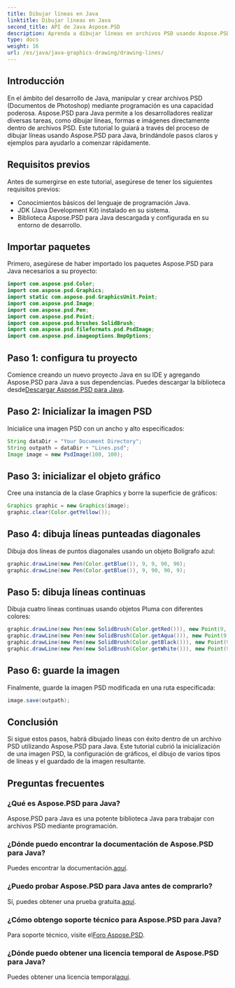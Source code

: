 ```yaml
---
title: Dibujar líneas en Java
linktitle: Dibujar líneas en Java
second_title: API de Java Aspose.PSD
description: Aprenda a dibujar líneas en archivos PSD usando Aspose.PSD para Java con este completo tutorial. Mejore sus habilidades de desarrollo de Java.
type: docs
weight: 16
url: /es/java/java-graphics-drawing/drawing-lines/
---
```

## Introducción
En el ámbito del desarrollo de Java, manipular y crear archivos PSD (Documentos de Photoshop) mediante programación es una capacidad poderosa. Aspose.PSD para Java permite a los desarrolladores realizar diversas tareas, como dibujar líneas, formas e imágenes directamente dentro de archivos PSD. Este tutorial lo guiará a través del proceso de dibujar líneas usando Aspose.PSD para Java, brindándole pasos claros y ejemplos para ayudarlo a comenzar rápidamente.
## Requisitos previos
Antes de sumergirse en este tutorial, asegúrese de tener los siguientes requisitos previos:
- Conocimientos básicos del lenguaje de programación Java.
- JDK (Java Development Kit) instalado en su sistema.
- Biblioteca Aspose.PSD para Java descargada y configurada en su entorno de desarrollo.
## Importar paquetes
Primero, asegúrese de haber importado los paquetes Aspose.PSD para Java necesarios a su proyecto:
```java
import com.aspose.psd.Color;
import com.aspose.psd.Graphics;
import static com.aspose.psd.GraphicsUnit.Point;
import com.aspose.psd.Image;
import com.aspose.psd.Pen;
import com.aspose.psd.Point;
import com.aspose.psd.brushes.SolidBrush;
import com.aspose.psd.fileformats.psd.PsdImage;
import com.aspose.psd.imageoptions.BmpOptions;
```
## Paso 1: configura tu proyecto
Comience creando un nuevo proyecto Java en su IDE y agregando Aspose.PSD para Java a sus dependencias. Puedes descargar la biblioteca desde[Descargar Aspose.PSD para Java](https://releases.aspose.com/psd/java/).
## Paso 2: Inicializar la imagen PSD
Inicialice una imagen PSD con un ancho y alto especificados:
```java
String dataDir = "Your Document Directory";
String outpath = dataDir + "Lines.psd";
Image image = new PsdImage(100, 100);
```
## Paso 3: inicializar el objeto gráfico
Cree una instancia de la clase Graphics y borre la superficie de gráficos:
```java
Graphics graphic = new Graphics(image);
graphic.clear(Color.getYellow());
```
## Paso 4: dibuja líneas punteadas diagonales
Dibuja dos líneas de puntos diagonales usando un objeto Bolígrafo azul:
```java
graphic.drawLine(new Pen(Color.getBlue()), 9, 9, 90, 90);
graphic.drawLine(new Pen(Color.getBlue()), 9, 90, 90, 9);
```
## Paso 5: dibuja líneas continuas
Dibuja cuatro líneas continuas usando objetos Pluma con diferentes colores:
```java
graphic.drawLine(new Pen(new SolidBrush(Color.getRed())), new Point(9, 9), new Point(9, 90));
graphic.drawLine(new Pen(new SolidBrush(Color.getAqua())), new Point(9, 90), new Point(90, 90));
graphic.drawLine(new Pen(new SolidBrush(Color.getBlack())), new Point(90, 90), new Point(90, 9));
graphic.drawLine(new Pen(new SolidBrush(Color.getWhite())), new Point(90, 9), new Point(9, 9));
```
## Paso 6: guarde la imagen
Finalmente, guarde la imagen PSD modificada en una ruta especificada:
```java
image.save(outpath);
```
## Conclusión
Si sigue estos pasos, habrá dibujado líneas con éxito dentro de un archivo PSD utilizando Aspose.PSD para Java. Este tutorial cubrió la inicialización de una imagen PSD, la configuración de gráficos, el dibujo de varios tipos de líneas y el guardado de la imagen resultante.
## Preguntas frecuentes
### ¿Qué es Aspose.PSD para Java?
Aspose.PSD para Java es una potente biblioteca Java para trabajar con archivos PSD mediante programación.
### ¿Dónde puedo encontrar la documentación de Aspose.PSD para Java?
 Puedes encontrar la documentación.[aquí](https://reference.aspose.com/psd/java/).
### ¿Puedo probar Aspose.PSD para Java antes de comprarlo?
 Sí, puedes obtener una prueba gratuita.[aquí](https://releases.aspose.com/).
### ¿Cómo obtengo soporte técnico para Aspose.PSD para Java?
 Para soporte técnico, visite el[Foro Aspose.PSD](https://forum.aspose.com/c/psd/34).
### ¿Dónde puedo obtener una licencia temporal de Aspose.PSD para Java?
 Puedes obtener una licencia temporal[aquí](https://purchase.aspose.com/temporary-license/).